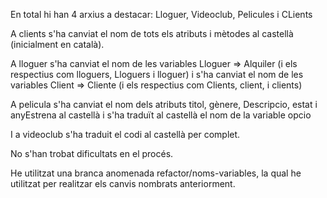 En total hi han 4 arxius a destacar: Lloguer, Videoclub, Pelicules i CLients


A clients s'ha canviat el nom de tots els atributs i mètodes al castellà (inicialment en català).

A lloguer s'ha canviat el nom de les variables Lloguer => Alquiler (i els respectius com lloguers, Lloguers i lloguer) 
i s'ha canviat el nom de les variables Client => Cliente (i els respectius com Clients, client, i clients)

A pelicula s'ha canviat el nom dels atributs titol, gènere, Descripcio, estat i anyEstrena al castellà
i s'ha traduït al castellà el nom de la variable opcio

I a videoclub s'ha traduit el codi al castellà per complet.

No s'han trobat dificultats en el procés.

He utilitzat una branca anomenada refactor/noms-variables, la qual he utilitzat per realitzar els canvis nombrats anteriorment.
